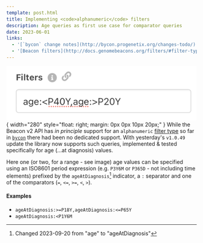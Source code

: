 ```yaml
---
template: post.html
title: Implementing <code>alphanumeric</code> filters
description: Age queries as first use case for comparator queries
date: 2023-06-01
links:
  - '[`bycon` change notes](http://bycon.progenetix.org/changes-todo/)'
  - '[Beacon filters](http://docs.genomebeacons.org/filters/#filter-types)'
---
```


![age query image](/img/age-query.png){ width="280" style="float: right; margin: 0px 0px 10px 20px;" }
While the Beacon v2 API has _in principle_ support for an `alphanumeric` [filter
type](http://docs.genomebeacons.org/filters/#filter-types) so far in [`bycon`](http://bycon.progenetix.org/)
there had been no dedicated support. With yesterday's `v1.0.49` update the library
now supports such queries, implemented & tested specifically for age (...at diagnosis)
values. 

<!--more-->

Here one (or two, for a range - see image) age values can be specified using
an ISO8601 period expression (e.g. `P3Y6M` or `P365D` - not including time elements)
prefixed by the `ageAtDiagnosis`[^1] indicator, a `:` separator and one of the comparators
(`=`, `<=`, `>=`, `<`, `>`).

#### Examples

* `ageAtDiagnosis:>=P18Y,ageAtDiagnosis:<=P65Y`
* `ageAtDiagnosis:<P1Y6M`


[^1]: Changed 2023-09-20 from "age" to "ageAtDiagnosis"